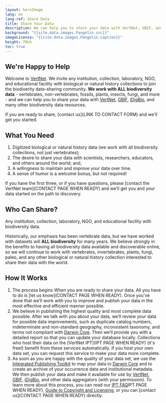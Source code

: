 ```yaml
--- 
layout: heroImage
lang: en
lang-ref: Share Data
title: Share Your Data 
description: We can help you to share your data with VertNet, GBIF, and other data portals.
background: "{{site.data.images.Pangolin.src}}"
imageLicense: "{{site.data.images.Pangolin.caption}}"
height: 70vh
toc: true
---
```


## We're Happy to Help
Welcome to [VertNet](https://hp-vertnet-plus.gbif-staging.org/about/). We invite any institution, collection, laboratory, NGO, and educational facility with biological or natural history collections to join the biodiverity data-sharing community.
**We work with ALL biodiversity data** - vertebrates, non-vertebrates, fossils, plants, insects, fungi, and more - and we can help you to share your data with [VertNet](https://hp-vertnet-plus.gbif-staging.org/data/), [GBIF](https://www.gbif.org/), [iDigBio](https://www.idigbio.org/portal/search), and many other biodiversity data resources.<br>

If you are ready to share, [contact us](LINK TO CONTACT FORM) and we'll get you started.

## What You Need
  1. Digitized biological or natural history data (we work with all biodiversity collections, not just vertebrates);
  2. The desire to share your data with scientists, researchers, educators, and others around the world; and,
  3. A willingness to maintain and improve your data over time.
  4. A sense of humor is a welcome bonus, but not required!<br>

If you have the first three, or if you have questions, please [contact the VertNet team](CONTACT PAGE WHEN READY) and we’ll get you and your data started on the path to discovery.

## Who Can Share?
Any institution, collection, laboratory, NGO, and educational facility with biodiversity data.<br>

Historically, our emphasis has been vertebrate data, but we have worked with datasets will **ALL biodiversity** for many years. We believe strongly in the benefits to having all biodiversity data available and discoverable online, so we will continue to work with vertebrates, invertebrates, plants, fungi, paleo, and any other biological or natural history collection interested to share their data with the world.

## How It Works

  1. The process begins When you are ready to share your data. All you have to do is [let us know](CONTACT PAGE WHEN READY). Once you’ve done that we’ll work with you to improve and publish your data in the most effective and efficient manner possible.
  2. We believe in publishing the highest quality and most complete data possible. After we talk with you about your data, we’ll review your data for possible data improvements, such as duplicate catalog numbers, indeterminate and non-standard geography, inconsistent taxonomy, and terms not compliant with [Darwin Core](http://rs.tdwg.org/dwc.htm). Then we’ll provide you with a detailed report so that you can update your database locally. Collections who host their data on the [VertNet IPT](IPT PAGE WHEN READY) (it's free!) benefit from these services automatically. If you host your own data set, you can request this service to make your data more complete.
  3. As soon as you are happy with the quality of your data set, we use the [Integrated Publishing Toolkit](https://www.gbif.org/ipt) to map your data to [Darwin Core](http://rs.tdwg.org/dwc.htm) and to create an archive of your occurrence data and institutional metadata. We then publish your data and make it available for use by [VertNet](https://hp-vertnet-plus.gbif-staging.org/data/), [GBIF](https://www.gbif.org/occurrence/search), [iDigBio](https://www.idigbio.org/portal/search), and other data aggregators (with your permission). To learn more about this process, you can read our [IPT FAQ]()IPT PAGE WHEN READY), [Guide to Copyright and Licensing](https://hp-vertnet-plus.gbif-staging.org/resources/datalicensingguide/), or you can [contact us](CONTACT PAGE WHEN READY) directly.



